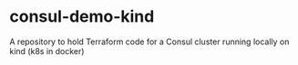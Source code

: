# consul-demo-kind
A repository to hold Terraform code for a Consul cluster running locally on kind (k8s in docker)
